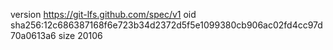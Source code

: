 version https://git-lfs.github.com/spec/v1
oid sha256:12c686387168f6e723b34d2372d5f5e1099380cb906ac02fd4cc97d70a0613a6
size 20106
